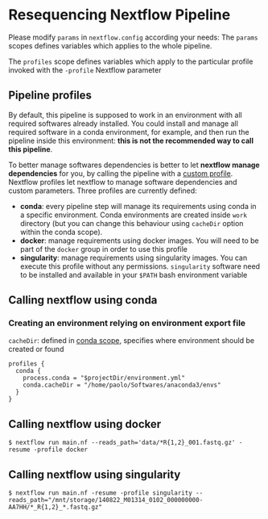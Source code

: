 
Resequencing Nextflow Pipeline
==============================

Please modify `params` in `nextflow.config` according your needs: The `params`
scopes defines variables which applies to the whole pipeline.

The `profiles` scope defines variables which apply to the particular profile
invoked with the `-profile` Nextflow parameter

Pipeline profiles
-----------------

By default, this pipeline is supposed to work in an environment with all required softwares
already installed. You could install and manage all required software in a conda
environment, for example, and then run the pipeline inside this environment:
**this is not the recommended way to call this pipeline**.

To better manage softwares
dependencies is better to let **nextflow manage dependencies** for you, by calling
the pipeline with a [custom profile](https://www.nextflow.io/docs/edge/config.html#config-profiles).
Nextflow profiles let nextflow to manage software dependencies and custom parameters.
Three profiles are currently defined:

  * **conda**: every pipeline step will manage its requirements using conda in a
  specific environment. Conda environments are created inside `work` directory
  (but you can change this behaviour using `cacheDir` option within the conda
  scope).
  * **docker**: manage requirements using docker images. You will need to be part of
  the `docker` group in order to use this profile
  * **singularity**: manage requirements using singularity images. You can execute
  this profile without any permissions. `singularity` software need to be installed
  and available in your `$PATH` bash environment variable

Calling nextflow using conda
----------------------------

### Creating an environment relying on environment export file

`cacheDir`: defined in [conda scope](https://www.nextflow.io/docs/latest/config.html#scope-conda),
specifies where environment should be created or found

```
profiles {
  conda {
    process.conda = "$projectDir/environment.yml"
    conda.cacheDir = "/home/paolo/Softwares/anaconda3/envs"
  }
}
```

Calling nextflow using docker
-----------------------------

```
$ nextflow run main.nf --reads_path='data/*R{1,2}_001.fastq.gz' -resume -profile docker
```

Calling nextflow using singularity
----------------------------------

```
$ nextflow run main.nf -resume -profile singularity --reads_path="/mnt/storage/140822_M01314_0102_000000000-AA7HH/*_R{1,2}_*.fastq.gz"
```
